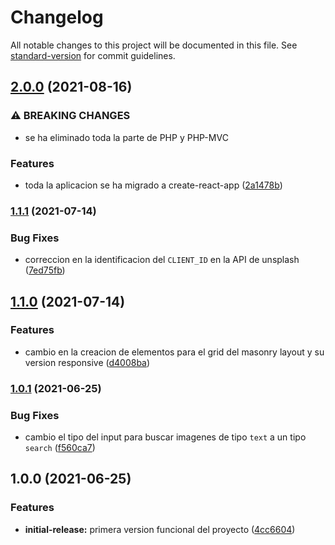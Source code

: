 # Changelog

All notable changes to this project will be documented in this file. See [standard-version](https://github.com/conventional-changelog/standard-version) for commit guidelines.

## [2.0.0](https://github.com/javiluli/una-galeria-mas/compare/v1.1.1...v2.0.0) (2021-08-16)


### ⚠ BREAKING CHANGES

* se ha eliminado toda la parte de PHP y PHP-MVC

### Features

* toda la aplicacion se ha migrado a create-react-app ([2a1478b](https://github.com/javiluli/una-galeria-mas/commit/2a1478b4b6be68a440fbaf5bd07308f1632b9b65))

### [1.1.1](https://github.com/javiluli/una-galeria-mas/compare/v1.1.0...v1.1.1) (2021-07-14)


### Bug Fixes

* correccion en la identificacion del `CLIENT_ID` en la API de unsplash ([7ed75fb](https://github.com/javiluli/una-galeria-mas/commit/7ed75fb4adf178f173e2f7b29af7db64e312b0fe))

## [1.1.0](https://github.com/javiluli/una-galeria-mas/compare/v1.0.1...v1.1.0) (2021-07-14)


### Features

* cambio en la creacion de elementos para el grid del masonry layout y su version responsive ([d4008ba](https://github.com/javiluli/una-galeria-mas/commit/d4008baee51c184051f5e9013c086eea92ca8717))

### [1.0.1](https://github.com/javiluli/una-galeria-mas/compare/v1.0.0...v1.0.1) (2021-06-25)


### Bug Fixes

* cambio el tipo del input para buscar imagenes de tipo `text` a un tipo `search` ([f560ca7](https://github.com/javiluli/una-galeria-mas/commit/f560ca71271e90ea244176b8eea63344cda7e743))

## 1.0.0 (2021-06-25)


### Features

* **initial-release:** primera version funcional del proyecto ([4cc6604](https://github.com/javiluli/una-galeria-mas/commit/4cc660479b32081a5f7ace89555fcfd99484f10b))
